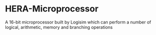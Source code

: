 # HERA-Microprocessor
A 16-bit microprocessor built by Logisim which can perform a number of logical, arithmetic, memory and branching operations 
